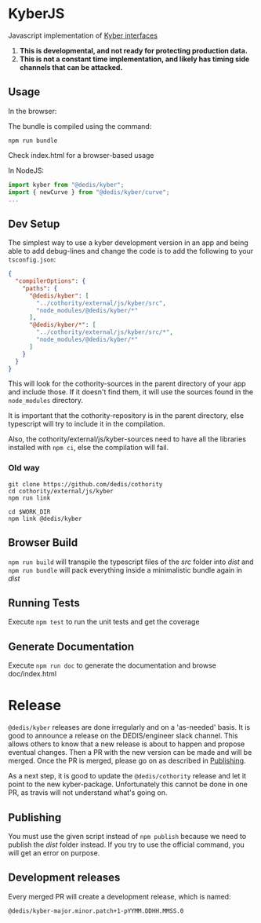 # KyberJS

Javascript implementation of [Kyber interfaces](https://github.com/dedis/kyber/blob/master/group.go)

1. **This is developmental, and not ready for protecting production data.**
2. **This is not a constant time implementation, and likely has timing side channels that can be attacked.**

## Usage

In the browser:

The bundle is compiled using the command:

```
npm run bundle
```

Check index.html for a browser-based usage

In NodeJS:

```js
import kyber from "@dedis/kyber";
import { newCurve } from "@dedis/kyber/curve";
...
```

## Dev Setup

The simplest way to use a kyber development version in an app and being able to 
add debug-lines and change the code is to add the following to your
`tsconfig.json`:

```json
{
  "compilerOptions": {
    "paths": {
      "@dedis/kyber": [
        "../cothority/external/js/kyber/src",
        "node_modules/@dedis/kyber/*"
      ],
      "@dedis/kyber/*": [
        "../cothority/external/js/kyber/src/*",
        "node_modules/@dedis/kyber/*"
      ]
    }
  }
}
```

This will look for the cothority-sources in the parent directory of your app and
include those. If it doesn't find them, it will use the sources found in the `node_modules`
directory.

It is important that the cothority-repository is in the parent directory, else
typescript will try to include it in the compilation.

Also, the cothority/external/js/kyber-sources need to have all the libraries installed with
`npm ci`, else the compilation will fail.

### Old way

```
git clone https://github.com/dedis/cothority
cd cothority/external/js/kyber
npm run link

cd $WORK_DIR
npm link @dedis/kyber
```

## Browser Build

`npm run build` will transpile the typescript files of the _src_ folder into _dist_ and
`npm run bundle` will pack everything inside a minimalistic bundle again in _dist_

## Running Tests

Execute `npm test` to run the unit tests and get the coverage

## Generate Documentation

Execute `npm run doc` to generate the documentation and browse doc/index.html

# Release

`@dedis/kyber` releases are done irregularly and on a 'as-needed' basis.
It is good to announce a release on the DEDIS/engineer slack channel.
This allows others to know that a new release is about to happen and propose
eventual changes.
Then a PR with the new version can be made and will be merged.
Once the PR is merged, please go on as described in [Publishing](#Publishing). 

As a next step, it is good to update the `@dedis/cothority` release and let it
point to the new kyber-package.
Unfortunately this cannot be done in one PR, as travis will not understand what's
going on.

## Publishing

You must use the given script instead of `npm publish` because we need to publish the _dist_ folder instead. If you try to use the official command, you will get an error on purpose.

## Development releases

Every merged PR will create a development release, which is named:

```
@dedis/kyber-major.minor.patch+1-pYYMM.DDHH.MMSS.0

```
